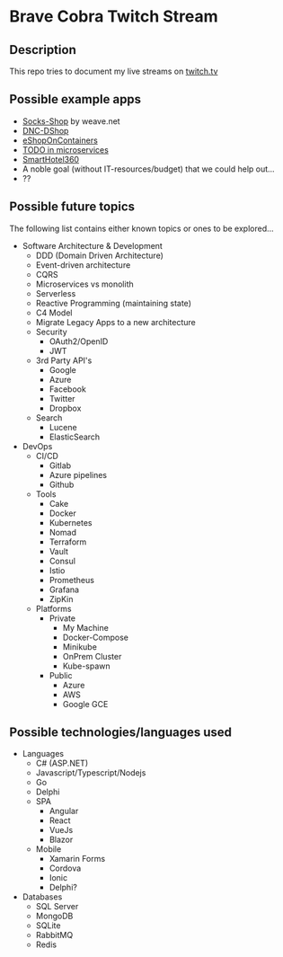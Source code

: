 # Brave Cobra Twitch Stream

## Description
This repo tries to document my live streams on [twitch.tv](https://twitch.tv/bravecobra2) 

## Possible example apps

- [Socks-Shop](https://microservices-demo.github.io/) by weave.net
- [DNC-DShop](https://github.com/devmentors/DNC-DShop)
- [eShopOnContainers](eShopOnContainers)
- [TODO in microservices](elgris/microservice-app-example)
- [SmartHotel360](https://github.com/Microsoft/SmartHotel360)
- A noble goal (without IT-resources/budget) that we could help out...
- ??

## Possible future topics

The following list contains either known topics or ones to be explored... 

- Software Architecture & Development
    - DDD (Domain Driven Architecture)
    - Event-driven architecture
    - CQRS
    - Microservices vs monolith
    - Serverless
    - Reactive Programming (maintaining state)
    - C4 Model
    - Migrate Legacy Apps to a new architecture
    - Security
        - OAuth2/OpenID
        - JWT
    - 3rd Party API's
        - Google
        - Azure
        - Facebook
        - Twitter
        - Dropbox
    - Search
        - Lucene
        - ElasticSearch
- DevOps
    - CI/CD
        - Gitlab
        - Azure pipelines
        - Github
    - Tools
        - Cake
        - Docker
        - Kubernetes
        - Nomad
        - Terraform
        - Vault
        - Consul
        - Istio
        - Prometheus
        - Grafana
        - ZipKin
    - Platforms
        - Private
            - My Machine 
            - Docker-Compose
            - Minikube
            - OnPrem Cluster
            - Kube-spawn
        - Public
            - Azure
            - AWS
            - Google GCE

## Possible technologies/languages used

- Languages
    - C# (ASP.NET)
    - Javascript/Typescript/Nodejs
    - Go
    - Delphi
    - SPA
        - Angular
        - React
        - VueJs
        - Blazor
    - Mobile
        - Xamarin Forms
        - Cordova
        - Ionic
        - Delphi?
- Databases
    - SQL Server
    - MongoDB
    - SQLite
    - RabbitMQ
    - Redis

